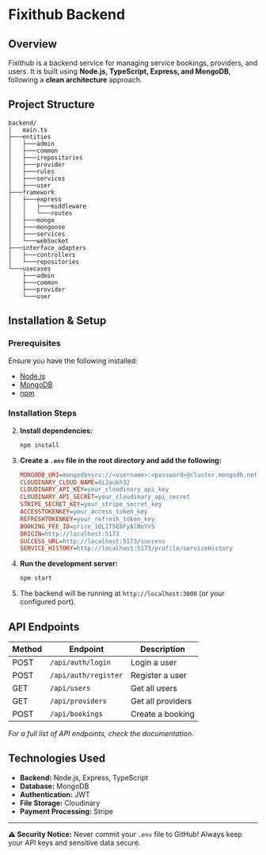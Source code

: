 # Fixithub Backend

## Overview
Fixithub is a backend service for managing service bookings, providers, and users. It is built using **Node.js, TypeScript, Express, and MongoDB**, following a **clean architecture** approach.

## Project Structure
```
backend/
│   main.ts
├───entities
│   ├───admin
│   ├───common
│   ├───irepositories
│   ├───provider
│   ├───rules
│   ├───services
│   ├───user
├───framework
│   ├───express
│   │   ├───middleware
│   │   └───routes
│   ├───mongo
│   ├───mongoose
│   ├───services
│   └───webSocket
├───interface_adapters
│   ├───controllers
│   └───repositories
└───usecases
    ├───admin
    ├───common
    ├───provider
    └───user
```

## Installation & Setup
### **Prerequisites**
Ensure you have the following installed:
- [Node.js](https://nodejs.org/)
- [MongoDB](https://www.mongodb.com/)
- [npm](https://www.npmjs.com/)

### **Installation Steps**
2. **Install dependencies:**
   ```sh
   npm install
   ```
3. **Create a `.env` file in the root directory and add the following:**
   ```ini
   MONGODB_URI=mongodb+srv://<username>:<password>@cluster.mongodb.net/<dbname>
   CLOUDINARY_CLOUD_NAME=di2aukh32
   CLOUDINARY_API_KEY=your_cloudinary_api_key
   CLOUDINARY_API_SECRET=your_cloudinary_api_secret
   STRIPE_SECRET_KEY=your_stripe_secret_key
   ACCESSTOKENKEY=your_access_token_key
   REFRESHTOKENKEY=your_refresh_token_key
   BOOKING_FEE_ID=price_1QLIT5E8FyAlBoYVS
   ORIGIN=http://localhost:5173
   SUCCESS_URL=http://localhost:5173/success
   SERVICE_HISTORY=http://localhost:5173/profile/serviceHistory
   ```
4. **Run the development server:**
   ```sh
   npm start
   ```
5. The backend will be running at `http://localhost:3000` (or your configured port).

## API Endpoints
| Method | Endpoint | Description |
|--------|---------|-------------|
| POST   | `/api/auth/login` | Login a user |
| POST   | `/api/auth/register` | Register a user |
| GET    | `/api/users` | Get all users |
| GET    | `/api/providers` | Get all providers |
| POST   | `/api/bookings` | Create a booking |

_For a full list of API endpoints, check the documentation._

## **Technologies Used**
- **Backend:** Node.js, Express, TypeScript
- **Database:** MongoDB
- **Authentication:** JWT
- **File Storage:** Cloudinary
- **Payment Processing:** Stripe


---
**⚠ Security Notice:** Never commit your `.env` file to GitHub! Always keep your API keys and sensitive data secure.

